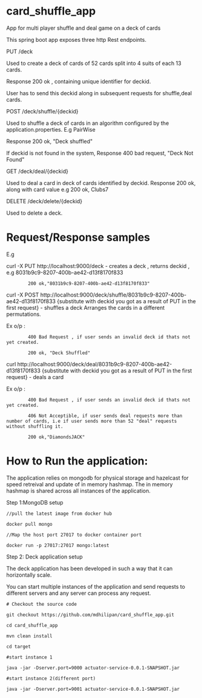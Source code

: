 # card_shuffle_app
App for multi player shuffle and deal game on a deck of cards

This spring boot app exposes three http Rest endpoints.

PUT /deck 

Used to create a deck of cards of 52 cards split into 4 suits of each 13 cards.

Response 200 ok , containing unique identifier for deckid.

User has to send this deckid along in subsequent requests for shuffle,deal cards.

POST /deck/shuffle/{deckid}

Used to shuffle a deck of cards in an algorithm configured by the application.properties.
E.g PairWise

Response 200 ok, "Deck shuffled"

If deckid is not found in the system, Response 400 bad request, "Deck Not Found"

GET /deck/deal/{deckid}

Used to deal a card in deck of cards identified by deckid.
Response 200 ok, along with card value
e.g 200 ok, Clubs7

DELETE /deck/delete/{deckid}

Used to delete a deck.

# Request/Response samples

E.g 

curl -X PUT http://localhost:9000/deck - creates a deck , returns deckid , e.g 8031b9c9-8207-400b-ae42-d13f8170f833

            
            
            200 ok,"8031b9c9-8207-400b-ae42-d13f8170f833"
            
            
curl -X POST http://localhost:9000/deck/shuffle/8031b9c9-8207-400b-ae42-d13f8170f833 {substitute with deckid you got as a result of PUT in the first request} - shuffles a deck
     Arranges the cards in a different permutations.
     
   Ex o/p : 
   
            400 Bad Request , if user sends an invalid deck id thats not yet created.
            
            200 ok, "Deck Shuffled"
            
curl http://localhost:9000/deck/deal/8031b9c9-8207-400b-ae42-d13f8170f833  {substitute with deckid you got as a result of PUT in the first request} - deals a card

   Ex o/p : 
   
            400 Bad Request , if user sends an invalid deck id thats not yet created.
            
            406 Not Acceptible, if user sends deal requests more than number of cards, i.e if user sends more than 52 "deal" requests without shuffling it.
            
            200 ok,"DiamondsJACK"
            
# How to Run the application:
The application relies on mongodb for physical storage and hazelcast for speed retreival and update of in memory hashmap.
The in memory hashmap is shared across all instances of the application.

Step 1:MongoDB setup

    //pull the latest image from docker hub

    docker pull mongo

    //Map the host port 27017 to docker container port 

    docker run -p 27017:27017 mongo:latest 

Step 2: Deck application setup

 The deck application has been developed in such a way that it can horizontally scale.
 
 You can start multiple instances of the application and send requests to different servers and any server can process any request.
 
    # Checkout the source code
    
    git checkout https://github.com/mdhilipan/card_shuffle_app.git
    
    cd card_shuffle_app
    
    mvn clean install
    
    cd target
    
    #start instance 1
    
    java -jar -Dserver.port=9000 actuator-service-0.0.1-SNAPSHOT.jar
    
    #start instance 2(different port)
    
    java -jar -Dserver.port=9001 actuator-service-0.0.1-SNAPSHOT.jar

    
    
    




